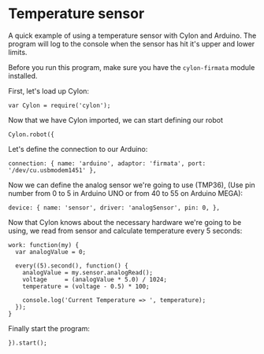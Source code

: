 # Temperature sensor

A quick example of using a temperature sensor with Cylon and Arduino.
The program will log to the console when the sensor has hit it's upper and lower limits.

Before you run this program, make sure you have the `cylon-firmata` module
installed.

First, let's load up Cylon:

    var Cylon = require('cylon');

Now that we have Cylon imported, we can start defining our robot

    Cylon.robot({

Let's define the connection to our Arduino:

    connection: { name: 'arduino', adaptor: 'firmata', port: '/dev/cu.usbmodem1451' },

Now we can define the analog sensor we're going to use (TMP36),
(Use pin number from 0 to 5 in Arduino UNO or from 40 to 55 on Arduino MEGA):

    device: { name: 'sensor', driver: 'analogSensor', pin: 0, },

Now that Cylon knows about the necessary hardware we're going to be using,
we read from sensor and calculate temperature every 5 seconds:


    work: function(my) {
      var analogValue = 0;

      every((5).second(), function() {
        analogValue = my.sensor.analogRead();
        voltage     = (analogValue * 5.0) / 1024;
        temperature = (voltage - 0.5) * 100;

        console.log('Current Temperature => ', temperature);
      });
    }

Finally start the program:

    }).start();
